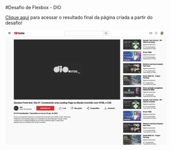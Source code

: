 #Desafio de Flexbox - DIO

[Clique aqui](https://lucasreisss.github.io/YouTube-clone/) para acessar o resultado final da página criada a partir do desafio!

![image](https://github.com/LucasReisss/YouTube-clone/blob/main/assets/image-youtube.jpg)

